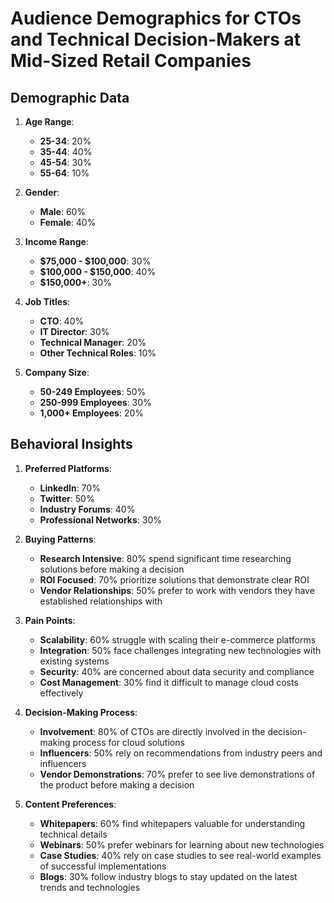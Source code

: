 # Audience Demographics for CTOs and Technical Decision-Makers at Mid-Sized Retail Companies

## Demographic Data

1. **Age Range**: 
   - **25-34**: 20%
   - **35-44**: 40%
   - **45-54**: 30%
   - **55-64**: 10%

2. **Gender**: 
   - **Male**: 60%
   - **Female**: 40%

3. **Income Range**: 
   - **$75,000 - $100,000**: 30%
   - **$100,000 - $150,000**: 40%
   - **$150,000+**: 30%

4. **Job Titles**: 
   - **CTO**: 40%
   - **IT Director**: 30%
   - **Technical Manager**: 20%
   - **Other Technical Roles**: 10%

5. **Company Size**: 
   - **50-249 Employees**: 50%
   - **250-999 Employees**: 30%
   - **1,000+ Employees**: 20%

## Behavioral Insights

1. **Preferred Platforms**: 
   - **LinkedIn**: 70%
   - **Twitter**: 50%
   - **Industry Forums**: 40%
   - **Professional Networks**: 30%

2. **Buying Patterns**: 
   - **Research Intensive**: 80% spend significant time researching solutions before making a decision
   - **ROI Focused**: 70% prioritize solutions that demonstrate clear ROI
   - **Vendor Relationships**: 50% prefer to work with vendors they have established relationships with

3. **Pain Points**: 
   - **Scalability**: 60% struggle with scaling their e-commerce platforms
   - **Integration**: 50% face challenges integrating new technologies with existing systems
   - **Security**: 40% are concerned about data security and compliance
   - **Cost Management**: 30% find it difficult to manage cloud costs effectively

4. **Decision-Making Process**: 
   - **Involvement**: 80% of CTOs are directly involved in the decision-making process for cloud solutions
   - **Influencers**: 50% rely on recommendations from industry peers and influencers
   - **Vendor Demonstrations**: 70% prefer to see live demonstrations of the product before making a decision

5. **Content Preferences**: 
   - **Whitepapers**: 60% find whitepapers valuable for understanding technical details
   - **Webinars**: 50% prefer webinars for learning about new technologies
   - **Case Studies**: 40% rely on case studies to see real-world examples of successful implementations
   - **Blogs**: 30% follow industry blogs to stay updated on the latest trends and technologies